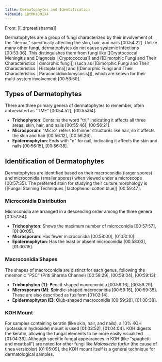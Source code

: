 ```yaml
---
title: Dermatophytes and Identification
videoId: 1BtMKaJ0IX4
---
```


From: [[_drpreetisharma]] <br/> 

Dermatophytes are a group of fungi characterized by their involvement of the "derma," specifically affecting the skin, hair, and nails <a class="yt-timestamp" data-t="00:54:22">[00:54:22]</a>. Unlike many other fungi, dermatophytes do not cause systemic infections <a class="yt-timestamp" data-t="00:53:36">[00:53:36]</a>. This distinguishes them from fungi like [[Cryptococcal Meningitis and Diagnosis | Cryptococcus]] and [[Dimorphic Fungi and Their Characteristics | dimorphic fungi]] (such as [[Dimorphic Fungi and Their Characteristics | Histoplasma]] and [[Dimorphic Fungi and Their Characteristics | Paracoccidioidomycosis]]), which are known for their multi-system involvement <a class="yt-timestamp" data-t="00:53:50">[00:53:50]</a>.

## Types of Dermatophytes

There are three primary genera of dermatophytes to remember, often abbreviated as "TME" <a class="yt-timestamp" data-t="00:54:52">[00:54:52]</a>, <a class="yt-timestamp" data-t="00:55:04">[00:55:04]</a>:

*   **Trichophyton**: Contains the word "tri," indicating it affects all three areas: skin, hair, and nails <a class="yt-timestamp" data-t="00:55:46">[00:55:46]</a>, <a class="yt-timestamp" data-t="00:56:21">[00:56:21]</a>.
*   **Microsporum**: "Micro" refers to thinner structures like hair, so it affects the skin and hair <a class="yt-timestamp" data-t="00:56:12">[00:56:12]</a>, <a class="yt-timestamp" data-t="00:56:26">[00:56:26]</a>.
*   **Epidermophyton**: Ends with "n" for nail, indicating it affects the skin and nails <a class="yt-timestamp" data-t="00:56:15">[00:56:15]</a>, <a class="yt-timestamp" data-t="00:56:38">[00:56:38]</a>.

## Identification of Dermatophytes

Dermatophytes are identified based on their macroconidia (larger spores) and microconidia (smaller spores) when viewed under a microscope <a class="yt-timestamp" data-t="00:57:35">[00:57:35]</a>. The preferred stain for studying their culture morphology is [[Fungal Staining Techniques | lactophenol cotton blue]] <a class="yt-timestamp" data-t="00:59:47">[00:59:47]</a>.

### Microconidia Distribution

Microconidia are arranged in a descending order among the three genera <a class="yt-timestamp" data-t="00:57:54">[00:57:54]</a>:
*   **Trichophyton**: Shows the maximum number of microconidia <a class="yt-timestamp" data-t="00:57:57">[00:57:57]</a>, <a class="yt-timestamp" data-t="01:00:05">[01:00:05]</a>.
*   **Microsporum**: Has fewer microconidia <a class="yt-timestamp" data-t="00:58:00">[00:58:00]</a>, <a class="yt-timestamp" data-t="01:00:10">[01:00:10]</a>.
*   **Epidermophyton**: Has the least or absent microconidia <a class="yt-timestamp" data-t="00:58:03">[00:58:03]</a>, <a class="yt-timestamp" data-t="01:00:15">[01:00:15]</a>.

### Macroconidia Shapes

The shapes of macroconidia are distinct for each genus, following the mnemonic "PSC" (Priti Sharma Channel) <a class="yt-timestamp" data-t="00:58:29">[00:58:29]</a>, <a class="yt-timestamp" data-t="00:59:04">[00:59:04]</a>, <a class="yt-timestamp" data-t="00:59:13">[00:59:13]</a>:
*   **Trichophyton (T)**: **P**encil-shaped macroconidia <a class="yt-timestamp" data-t="00:59:16">[00:59:16]</a>, <a class="yt-timestamp" data-t="00:59:29">[00:59:29]</a>.
*   **Microsporum (M)**: **S**pindle-shaped macroconidia <a class="yt-timestamp" data-t="00:59:16">[00:59:16]</a>, <a class="yt-timestamp" data-t="00:59:35">[00:59:35]</a>. These are also described as fusiform <a class="yt-timestamp" data-t="01:02:14">[01:02:14]</a>.
*   **Epidermophyton (E)**: **C**lub-shaped macroconidia <a class="yt-timestamp" data-t="00:59:20">[00:59:20]</a>, <a class="yt-timestamp" data-t="01:00:38">[01:00:38]</a>.

### KOH Mount

For samples containing keratin (like skin, hair, and nails), a 10% KOH (potassium hydroxide) mount is used <a class="yt-timestamp" data-t="01:03:52">[01:03:52]</a>, <a class="yt-timestamp" data-t="01:04:04">[01:04:04]</a>. KOH digests the keratin, allowing the fungal elements to be more easily visualized <a class="yt-timestamp" data-t="01:04:36">[01:04:36]</a>. Although specific fungal appearances in KOH (like "spaghetti and meatball") are noted for other fungi like *Malassezia furfur* (the cause of tinea versicolor) <a class="yt-timestamp" data-t="01:05:09">[01:05:09]</a>, the KOH mount itself is a general technique for dermatological samples.